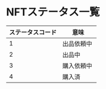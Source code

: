 # NFTステータス一覧

|  ステータスコード    | 意味               |
| ----------------- | ------------------ |
|  1                |  出品依頼中          |
|  2                |  出品中   　　       |
|  3                |  購入依頼中          |
|  4                |  購入済             |
